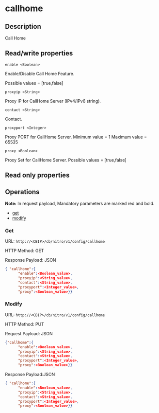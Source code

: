 # callhome

## Description

Call Home

## Read/write properties

`enable <Boolean>`

Enable/Disable Call Home Feature.

Possible values = [true,false]

`proxyip <String>`

Proxy IP for CallHome Server (IPv4/IPv6 string).

`contact <String>`

Contact.

`proxyport <Integer>`

Proxy PORT for CallHome Server.
Minimum value = 1
Maximum value = 65535

`proxy <Boolean>`

Proxy Set for CallHome Server.
Possible values = [true,false]

## Read only properties

## Operations

**Note:** In request payload, Mandatory parameters are marked red and bold.

* [get](#get)
* [modify](#modify)

### <a name="get">Get</a>

URL: `http://<CBIP>/cb/nitro/v1/config/callhome`

HTTP Method: GET

Response Payload: JSON

```json
{ "callhome":{
      "enable":<Boolean_value>,
      "proxyip":<String_value>,
      "contact":<String_value>,
      "proxyport":<Integer_value>,
      "proxy":<Boolean_value>}}
```

### <a name="modify">Modify</a>

URL: `http://<CBIP>/cb/nitro/v1/config/callhome`

HTTP Method: PUT

Request Payload: JSON

```json
{"callhome":{
      "enable":<Boolean_value>,
      "proxyip":<String_value>,
      "contact":<String_value>,
      "proxyport":<Integer_value>,
      "proxy":<Boolean_value>}}
```

Response Payload:JSON

```json
{ "callhome":{
      "enable":<Boolean_value>,
      "proxyip":<String_value>,
      "contact":<String_value>,
      "proxyport":<Integer_value>,
      "proxy":<Boolean_value>}}
```